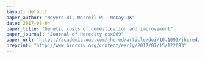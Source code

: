 ```yaml
---
layout: default
paper_author: "Moyers BT, Morrell PL, McKay JK"
date: 2017-08-04
paper_title: "Genetic costs of domestication and improvement"
paper_journal: "Journal of Heredity esx069"
paper_url: "https://academic.oup.com/jhered/article/doi/10.1093/jhered/esx069/4064635/Genetic-costs-of-domestication-and-improvement"
preprint: "http://www.biorxiv.org/content/early/2017/07/15/122093"
---
```

